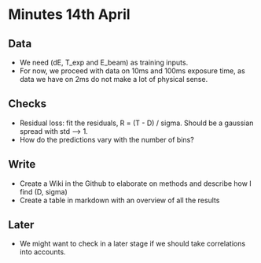 # Minutes 14th April

## Data

- We need (dE, T_exp and E_beam) as training inputs.
- For now, we proceed with data on 10ms and 100ms exposure time, as data we have on 2ms do not make a lot of physical sense.


## Checks

- Residual loss: fit the residuals, R = (T - D) / sigma. Should be a gaussian spread with std --> 1. 
- How do the predictions vary with the number of bins?


## Write

- Create a Wiki in the Github to elaborate on methods and describe how I find (D, sigma)
- Create a table in markdown with an overview of all the results

## Later

- We might want to check in a later stage if we should take correlations into accounts.